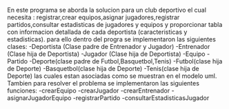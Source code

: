 En este programa se aborda la solucion para un club deportivo el cual necesita :
registrar,crear equipos,asignar jugadores,registrar partidos,consultar estadisticas de jugadores y equipos y proporcionar tabla con informacion detallada de cada deportista (caracteristicas y estadisticas).
para ello dentro del progra se implementaron las siguientes clases:
-Deportista (Clase padre de Entrenador y Jugador)
-Entrenador (Clase hija de Deportista)
-Jugador (Clase hija de Deportista)
-Equipo
-Partido
-Deporte(clase padre de Futbol,Basquetbol,Tenis)
-Futbol(clase hija de Deporte)
-Basquetbol(clase hija de Deporte) 
-Tenis(clase hija de Deporte)
las cuales estan asociadas como se muestran en el modelo uml.
Tambien para resolver el problema se implementaron las siguientes funciones:
-crearEquipo
-crearJugador
-crearEntrenador
-asignarJugadorEquipo
-registrarPartido
-consultarEstadisticasJugador
